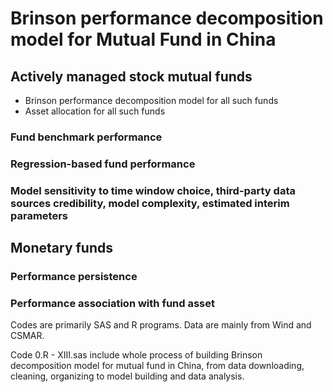 # Brinson performance decomposition model for Mutual Fund in China

## Actively managed stock mutual funds

+ Brinson performance decomposition model for all such funds
+ Asset allocation for all such funds
### Fund benchmark performance
### Regression-based fund performance
### Model sensitivity to time window choice, third-party data sources credibility, model complexity, estimated interim parameters

## Monetary funds
### Performance persistence
### Performance association with fund asset

Codes are primarily SAS and R programs. Data are mainly from Wind and CSMAR.

Code 0.R - XIII.sas include whole process of building Brinson decomposition model for mutual fund in China,
from data downloading, cleaning, organizing to model building and data analysis.
